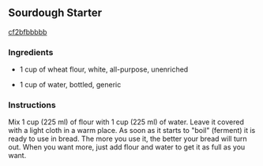 ## Sourdough Starter

[cf2bfbbbbb](http://online-cookbook.com/goto/cook/rpage/000787)

### Ingredients

 - 1 cup of wheat flour, white, all-purpose, unenriched

 - 1 cup of water, bottled, generic

### Instructions

Mix 1 cup (225 ml) of flour with 1 cup (225 ml) of water. Leave it covered with a light cloth in a warm place. As soon as it starts to "boil" (ferment) it is ready to use in bread. The more you use it, the better your bread will turn out. When you want more, just add flour and water to get it as full as you want.